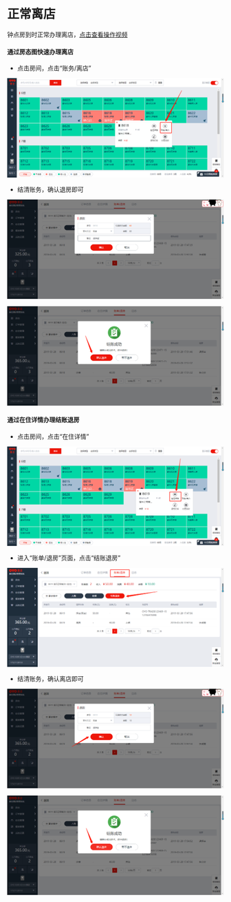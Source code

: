 # 正常离店

钟点房到时正常办理离店，[点击查看操作视频](http://crs-pms-vidio.oss-cn-beijing.aliyuncs.com/%E9%92%9F%E7%82%B9%E6%88%BF%E9%80%80%E6%88%BF.mp4)

#### 通过房态图快速办理离店

* 点击房间，点击“账务/离店”

![](../../../.gitbook/assets/image%20%28189%29.png)

* 结清账务，确认退房即可

![](../../../.gitbook/assets/image%20%28592%29.png)

![](../../../.gitbook/assets/image%20%28465%29.png)

#### 通过在住详情办理结账退房

* 点击房间，点击“在住详情”

![](../../../.gitbook/assets/image%20%28453%29.png)

* 进入“账单/退房”页面，点击“结账退房”

![](../../../.gitbook/assets/image%20%28523%29.png)

* 结清账务，确认离店即可

![](../../../.gitbook/assets/image%20%2817%29.png)

![](../../../.gitbook/assets/image%20%28459%29.png)





